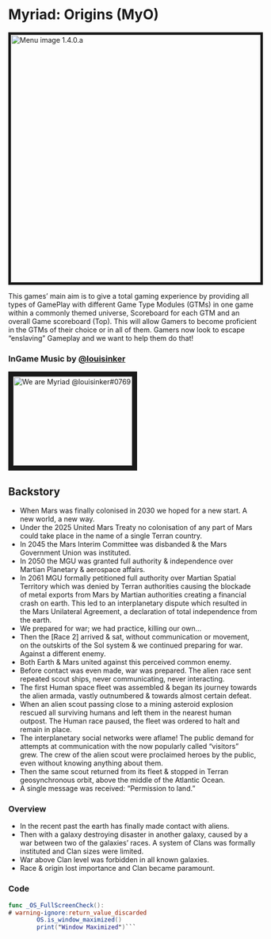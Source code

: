 # Myriad: Origins (MyO)

<img src="https://cdn.discordapp.com/attachments/354584610023276545/689573924895588399/unknown.png" 
alt="Menu image 1.4.0.a" width="1080" height="500" border="5" />

This games’ main aim is to give a total gaming experience by providing all types of GamePlay with different Game Type Modules (GTMs) in one game within a commonly themed universe, Scoreboard for each GTM and an overall Game scoreboard (Top).
This will allow Gamers to become proficient in the GTMs of their choice or in all of them. Gamers now look to escape “enslaving” Gameplay and we want to help them do that!

### InGame Music by [@louisinker](https://github.com/louisinker "@louisinker")
<a href="http://www.youtube.com/watch?feature=player_embedded&v=2i3--jrlQjw
" target="_blank"><img src="http://img.youtube.com/vi/2i3--jrlQjw/0.jpg" 
alt="We are Myriad @louisinker#0769" width="240" height="180" border="10" /></a>

## Backstory
* When Mars was finally colonised in 2030 we hoped for a new start. A new world, a new way.
* Under the 2025 United Mars Treaty no colonisation of any part of Mars could take place in the name of a single Terran country.
* In 2045 the Mars Interim Committee was disbanded & the Mars Government Union was instituted.
* In 2050 the MGU was granted full authority & independence over Martian Planetary & aerospace affairs.
* In 2061 MGU formally petitioned full authority over Martian Spatial Territory which was denied by Terran authorities causing the blockade of metal exports from Mars by Martian authorities creating a financial crash on earth.  This led to an interplanetary dispute which resulted in the Mars Unilateral Agreement, a declaration of total independence from the earth.
* We prepared for war; we had practice, killing our own...
* Then the [Race 2] arrived & sat, without communication or movement, on the outskirts of the Sol system & we continued preparing for war. Against a different enemy.
* Both Earth & Mars united against this perceived common enemy.
* Before contact was even made, war was prepared.  The alien race sent repeated scout ships, never communicating, never interacting. 
* The first Human space fleet was assembled & began its journey towards the alien armada, vastly outnumbered & towards almost certain defeat.
* When an alien scout passing close to a mining asteroid explosion rescued all surviving humans and left them in the nearest human outpost. The Human race paused, the fleet was ordered to halt and remain in place.
* The interplanetary social networks were aflame! The public demand for attempts at communication with the now popularly called “visitors” grew.  The crew of the alien scout were proclaimed heroes by the public, even without knowing anything about them.
* Then the same scout returned from its fleet & stopped in Terran geosynchronous orbit, above the middle of the Atlantic Ocean. 
* A single message was received: “Permission to land.”

### Overview 
* In the recent past the earth has finally made contact with aliens.
* Then with a galaxy destroying disaster in another galaxy, caused by a war between two of the galaxies’ races. A system of Clans was formally instituted and Clan sizes were limited.
* War above Clan level was forbidden in all known galaxies.
* Race & origin lost importance and Clan became paramount.

### Code
```swift
func _OS_FullScreenCheck():
# warning-ignore:return_value_discarded
        OS.is_window_maximized()
        print("Window Maximized")```

